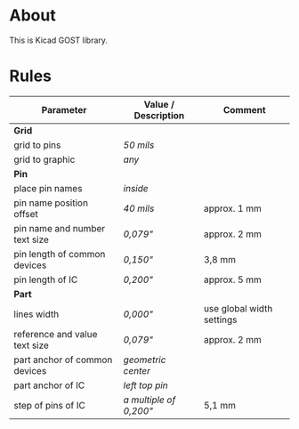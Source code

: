 # About
This is Kicad GOST library.

# Rules
Parameter | Value / Description | Comment
-------------- | ------------------------- | -------------
**Grid** |
grid to pins | *50 mils*
grid to graphic | *any*
**Pin** |
place pin names | *inside*
pin name position offset | *40 mils* | approx. 1 mm
pin name and number text size | *0,079"* | approx. 2 mm
pin length of common devices | *0,150"* | 3,8 mm
pin length of IC | *0,200"* | approx. 5 mm
**Part** |
lines width | *0,000"* | use global width settings
reference and value text size | *0,079"* | approx. 2 mm
part anchor of common devices | *geometric center*
part anchor of IC | *left top pin*
step of pins of IC | *a multiple of 0,200"* | 5,1 mm
